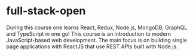 # full-stack-open

During this course one learns React, Redux, Node.js, MongoDB, GraphQL and TypeScript in one go! This course is an introduction to modern JavaScript-based web development. The main focus is on building single page applications with ReactJS that use REST APIs built with Node.js.
